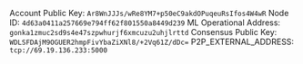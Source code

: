Account Public Key: `Ar8WnJJJs/wRe8YM7+p50eC9akdOPuqeuRsIfos4W4wR`
Node ID: `4d63a0411a257669e794ff62f801550a8449d239`
ML Operational Address: `gonka1zmuc2sd9s4e47szpwhurjf6xmcuzu2uhjlrttd`
Consensus Public Key: `WDLSFDAjM9OGUER2hmpFivYbaZiXNl8/+2Vq61Z/dDc=`
P2P_EXTERNAL_ADDRESS: `tcp://69.19.136.233:5000`   